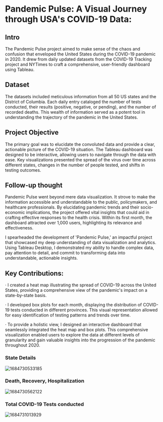 # Pandemic Pulse: A Visual Journey through USA's COVID-19 Data:

## Intro
The Pandemic Pulse project aimed to make sense of the chaos and confusion that enveloped the United States during the COVID-19 pandemic in 2020. It drew from daily updated datasets from the COVID-19 Tracking project and NYTimes to craft a comprehensive, user-friendly dashboard using Tableau.

## Dataset
The datasets included meticulous information from all 50 US states and the District of Columbia. Each daily entry cataloged the number of tests conducted, their results (positive, negative, or pending), and the number of recorded deaths. This wealth of information served as a potent tool in understanding the trajectory of the pandemic in the United States.

## Project Objective
The primary goal was to elucidate the convoluted data and provide a clear, actionable picture of the COVID-19 situation. The Tableau dashboard was designed to be interactive, allowing users to navigate through the data with ease. Key visualizations presented the spread of the virus over time across different states, changes in the number of people tested, and shifts in testing outcomes.

## Follow-up thought
Pandemic Pulse went beyond mere data visualization. It strove to make the information accessible and understandable to the public, policymakers, and healthcare professionals. By elucidating pandemic trends and their socio-economic implications, the project offered vital insights that could aid in crafting effective responses to the health crisis. Within its first month, the dashboard attracted over 1,000 users, highlighting its relevance and effectiveness.

I spearheaded the development of 'Pandemic Pulse,' an impactful project that showcased my deep understanding of data visualization and analytics. Using Tableau Desktop, I demonstrated my ability to handle complex data, pay attention to detail, and commit to transforming data into understandable, actionable insights.

## Key Contributions:

· I created a heat map illustrating the spread of COVID-19 across the United States, providing a comprehensive view of the pandemic's impact on a state-by-state basis.

· I developed box plots for each month, displaying the distribution of COVID-19 tests conducted in different provinces. This visual representation allowed for easy identification of testing patterns and trends over time.

· To provide a holistic view, I designed an interactive dashboard that seamlessly integrated the heat map and box plots. This comprehensive visualization enabled users to explore the data at different levels of granularity and gain valuable insights into the progression of the pandemic throughout 2020.

### State Details
![1684730533185](https://github.com/XCc2001/US-COVID19/assets/86503605/7a9c7e64-2e15-4fb0-a6c2-b4f5de52ad45)

### Death, Recovery, Hospitalization
![1684730562122](https://github.com/XCc2001/US-COVID19/assets/86503605/15089ef7-f5c3-45b0-9a95-328cba5a2226)

### Total COVID-19 Tests conducted
![1684731013929](https://github.com/XCc2001/US-COVID19/assets/86503605/35db4274-2dad-4b69-a3be-6786300f599f)

